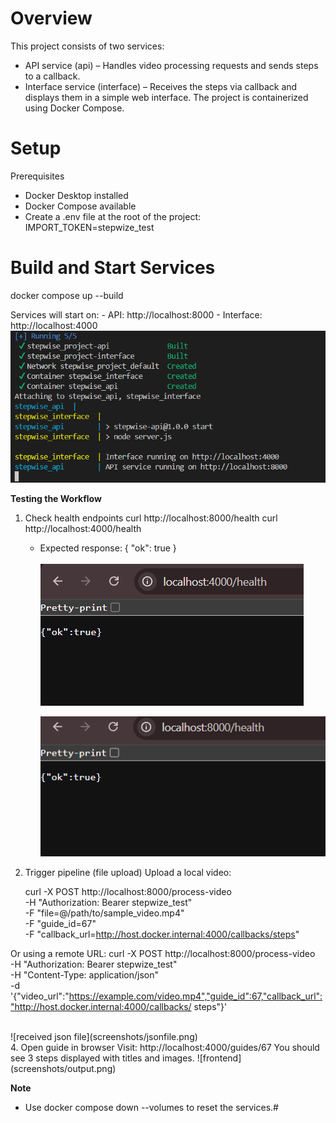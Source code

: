 # **Overview**

This project consists of two services:
 - API service (api) – Handles video processing requests and sends steps to a callback.
 - Interface service (interface) – Receives the steps via callback and displays them in a simple web interface.
The project is containerized using Docker Compose.

# **Setup**
   Prerequisites
   - Docker Desktop installed
   - Docker Compose available
 - Create a .env file at the root of the project: IMPORT_TOKEN=stepwize_test


# **Build and Start Services**
   docker compose up --build

   Services will start on:
     - API: http://localhost:8000
     - Interface: http://localhost:4000
     ![api working](screenshots/api.png)

 **Testing the Workflow**
1. Check health endpoints
   curl http://localhost:8000/health
   curl http://localhost:4000/health

   - Expected response:
      { "ok": true }<br>
      <br>
      ![4000](screenshots/4000.png)
     <br>

      ![8000](./screenshots/8000.png)

3. Trigger pipeline (file upload)
 Upload a local video:

   curl -X POST http://localhost:8000/process-video \
     -H "Authorization: Bearer stepwize_test" \
     -F "file=@/path/to/sample_video.mp4" \
     -F "guide_id=67" \
     -F "callback_url=http://host.docker.internal:4000/callbacks/steps"

 Or using a remote URL:
   curl -X POST http://localhost:8000/process-video \
     -H "Authorization: Bearer stepwize_test" \
     -H "Content-Type: application/json" \
     -d '{"video_url":"https://example.com/video.mp4","guide_id":67,"callback_url":"http://host.docker.internal:4000/callbacks/   steps"}'

<br>
![received json file](screenshots/jsonfile.png)
<br>
4. Open guide in browser
   Visit:
     http://localhost:4000/guides/67
   You should see 3 steps displayed with titles and images.
      ![frontend](screenshots/output.png)

**Note**
   - Use docker compose down --volumes 
      to reset the services.#


